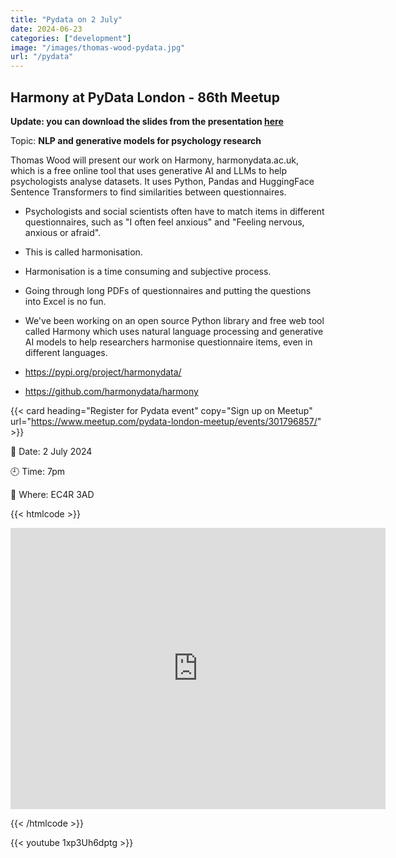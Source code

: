 ```yaml
---
title: "Pydata on 2 July"
date: 2024-06-23
categories: ["development"]
image: "/images/thomas-wood-pydata.jpg"
url: "/pydata"
---
```


## Harmony at PyData London - 86th Meetup

**Update: you can download the slides from the presentation [here](/20240702-harmony-pydata-presentation.pdf)**

Topic: **NLP and generative models for psychology research**

Thomas Wood will present our work on Harmony, harmonydata.ac.uk, which is a free online tool that uses generative AI and LLMs to help psychologists analyse datasets. It uses Python, Pandas and HuggingFace Sentence Transformers to find similarities between questionnaires.

* Psychologists and social scientists often have to match items in different questionnaires, such as "I often feel anxious" and "Feeling nervous, anxious or afraid".
* This is called harmonisation.
* Harmonisation is a time consuming and subjective process.
* Going through long PDFs of questionnaires and putting the questions into Excel is no fun.
* We've been working on an open source Python library and free web tool called Harmony which uses natural language processing and generative AI models to help researchers harmonise questionnaire items, even in different languages.

* https://pypi.org/project/harmonydata/
* https://github.com/harmonydata/harmony


{{< card heading="Register for Pydata event" copy="Sign up on Meetup" url="https://www.meetup.com/pydata-london-meetup/events/301796857/" >}}

:date:  Date: 2 July 2024

:clock9:  Time: 7pm

:office:  Where: EC4R 3AD

{{< htmlcode >}}

<iframe src="https://www.google.com/maps/embed?pb=!1m17!1m12!1m3!1d2483.1921877399855!2d-0.08854799999999999!3d51.50968999999999!2m3!1f0!2f0!3f0!3m2!1i1024!2i768!4f13.1!3m2!1m1!2zNTHCsDMwJzM0LjkiTiAwwrAwNScxOC44Ilc!5e0!3m2!1sen!2suk!4v1719179026695!5m2!1sen!2suk" width="600" height="450" style="border:0;" allowfullscreen="" loading="lazy" referrerpolicy="no-referrer-when-downgrade"></iframe>


{{< /htmlcode >}}


{{< youtube 1xp3Uh6dptg >}}


